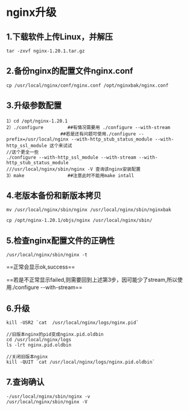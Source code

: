 # nginx升级

## 1.下载软件上传Linux，并解压

~~~
tar -zxvf nginx-1.20.1.tar.gz
~~~

## 2.备份nginx的配置文件nginx.conf

~~~
cp /usr/local/nginx/conf/nginx.conf /opt/nginxbak/nginx.conf
~~~

## 3.升级参数配置

~~~
1）cd /opt/nginx-1.20.1
2）./configure         ##有情况需要用 ./configure --with-stream
                    ##若是还有问题可使用./configure --prefix=/usr/local/nginx --with-http_stub_status_module --with-http_ssl_module 这个来试试
//这个更全一些
./configure --with-http_ssl_module --with-stream --with-http_stub_status_module
///usr/local/nginx/sbin/nginx -V 查询该nginx安装配置
3）make                ##注意此时不能用make intall
~~~

## 4.老版本备份和新版本拷贝

~~~
mv /usr/local/nginx/sbin/nginx /usr/local/nginx/sbin/nginxbak

cp /opt/nginx-1.20.1/objs/nginx /usr/local/nginx/sbin/
~~~

## 5.检查nginx配置文件的正确性

~~~
/usr/local/nginx/sbin/nginx -t
~~~

==正常会显示ok,success==

==若是不正常显示failed,则需要回到上述第3步，因可能少了stream,所以使用./configure --with-stream==

## 6.升级

~~~
kill -USR2 `cat  /usr/local/nginx/logs/nginx.pid`

//旧版本nginx的pid变成nginx.pid.oldbin
cd /usr/local/nginx/logs
ls -lrt nginx.pid.oldbin

//关闭旧版本nginx
kill -QUIT `cat /usr/local/nginx/logs/nginx.pid.oldbin`
~~~

## 7.查询确认

~~~
-/usr/local/nginx/sbin/nginx -v
/usr/local/nginx/sbin/nginx -V
~~~

